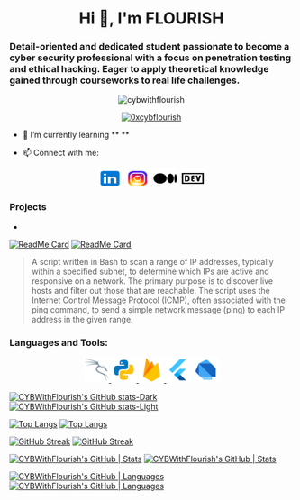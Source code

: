 <!--- <img align="right" src="/assets/images/icons8-santa-100.png" alt="cybwithflourish" height="50" width="45" /> --->

<h1 align="center">Hi 👋, I'm FLOURISH</h1> 
<h3 align="left">Detail-oriented and dedicated student passionate to become a cyber security professional with a focus on penetration testing and ethical hacking. Eager to apply theoretical knowledge gained through courseworks to real life challenges.</h3>

<p align="center"> <img src="https://komarev.com/ghpvc/?username=cybwithflourish&label=Profile%20views&color=0e75b6&style=flat" alt="cybwithflourish" /> </p>

<p align="center"> <a href="https://twitter.com/0xcybflourish" target="blank"><img src="https://img.shields.io/twitter/follow/0xcybflourish?logo=twitter&style=for-the-badge" alt="0xcybflourish" /></a> </p>

- 🌱 I’m currently learning ** **

- 📫 Connect with me:

<p align="center">
<a href="https://linkedin.com/in/cybflourish/" target="blank"><img align="center" src="/images/icons8-linkedin.svg" alt="CYBFlourish" height="35" width="45" /></a>
<a href="https://instagram.com/cybflourish/" target="blank"><img align="center" src="/images/icons8-instagram.svg" alt="cybflourish" height="35" width="45" /></a>
<a href="https://medium.com/cybwithflourish/" target="blank"><img align="center" src="/images/icons8-medium.svg" alt="cybwithflourish" height="35" width="45" /></a>
<a href="https://dev.to/cybwithflourish/" target="blank"><img align="center" src="/images/icons8-dev.svg" alt="cybwithflourish" height="35" width="45" /></a>
</p>

 <!--- **project.samclak@gmail.com** --->

### Projects
-
[![ReadMe Card](https://github-readme-stats.vercel.app/api/pin/?username=CYBWithFlourish&repo=IP-Sweeper-Script&show_owner=false&theme=dark#gh-dark-mode-only)](https://github.com/CYBWithFlourish/IP-Sweeper-Script.git#gh-dark-mode-only)
[![ReadMe Card](https://github-readme-stats.vercel.app/api/pin/?username=CYBWithFlourish&repo=IP-Sweeper-Script&show_owner=false&theme=light#gh-light-mode-only)](https://github.com/CYBWithFlourish/IP-Sweeper-Script.git#gh-light-mode-only)
> A script written in Bash to scan a range of IP addresses, typically within a specified subnet, to determine which IPs are active and responsive on a network. The primary purpose is to discover live hosts and filter out those that are reachable. The script uses the Internet Control Message Protocol (ICMP), often associated with the ping command, to send a simple network message (ping) to each IP address in the given range.

<!-- ### Blogs posts -->
<!-- BLOG-POST-LIST:START -->
<!-- BLOG-POST-LIST:END -->

<h3 align="left">Languages and Tools:</h3>

<p align="center"> 
<a href="https://kali.org/" target="_blank" rel="noreferrer"> <img src="/images/icons8-kali-linux.svg" alt="kali-linux" width="45" height="45"/> </a> 
<a href="https://www.python.org" target="_blank" rel="noreferrer"> <img src="/images/icons8-python.svg" alt="python" width="45" height="45"/> </a>
<a href="https://firebase.google.com/" target="_blank" rel="noreferrer"> <img src="/images/icons8-firebase.svg" alt="firebase" width="45" height="45"/> </a>
<a href="https://flutter.dev" target="_blank" rel="noreferrer"> <img src="/images/icons8-flutter.svg" alt="flutter" width="45" height="45"/></a>
<a href="https://dart.dev" target="_blank" rel="noreferrer"> <img src="/images/icons8-dart.svg" alt="dart" width="45" height="45"/> </a> 
</p>

[![CYBWithFlourish's GitHub stats-Dark](https://github-readme-stats.vercel.app/api?username=cybwithflourish&show_icons=true&theme=dark#gh-dark-mode-only)](https://github.com/anuraghazra/github-readme-stats#gh-dark-mode-only)
[![CYBWithFlourish's GitHub stats-Light](https://github-readme-stats.vercel.app/api?username=cybwithflourish&show_icons=true&theme=default#gh-light-mode-only)](https://github.com/anuraghazra/github-readme-stats#gh-light-mode-only)

[![Top Langs](https://github-readme-stats.vercel.app/api/top-langs/?username=CYBWithFlourish&locale=en&layout=compact&theme=dark#gh-dark-mode-only)](https://github-readme-stats.vercel.app/api/top-langs/?username=CYBWithFlourish#gh-dark-mode-only)
[![Top Langs](https://github-readme-stats.vercel.app/api/top-langs/?username=CYBWithFlourish&locale=en&layout=compact&theme=light#gh-light-mode-only)](https://github-readme-stats.vercel.app/api/top-langs/?username=CYBWithFlourish#gh-light-mode-only)

[![GitHub Streak](https://streak-stats.demolab.com/?user=cybwithflourish&theme=dark#gh-dark-theme-only)](https://git.io/streak-stats#gh-dark-theme-only)
[![GitHub Streak](https://streak-stats.demolab.com/?user=cybwithflourish&theme=light#gh-light-theme-only)](https://git.io/streak-stats#gh-light-theme-only)

[![CYBWithFlourish's GitHub | Stats](https://stats.quira.sh/CYBWithFlourish/github?theme=dark#gh-dark-mode-only)](https://quira.sh?utm_source=widgets&utm_campaign=CYBWithFlourish#gh-dark-mode-only)
[![CYBWithFlourish's GitHub | Stats](https://stats.quira.sh/CYBWithFlourish/github?theme=light#gh-light-mode-only)](https://quira.sh?utm_source=widgets&utm_campaign=CYBWithFlourish#gh-light-mode-only)

[![CYBWithFlourish's GitHub | Languages](https://stats.quira.sh/CYBWithFlourish/languages-over-time?theme=dark#gh-dark-mode-only)](https://quira.sh?utm_source=widgets&utm_campaign=CYBWithFlourish#gh-dark-mode-only)
[![CYBWithFlourish's GitHub | Languages](https://stats.quira.sh/CYBWithFlourish/languages-over-time?theme=light#gh-light-mode-only)](https://quira.sh?utm_source=widgets&utm_campaign=CYBWithFlourish#gh-light-mode-only)
